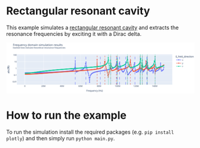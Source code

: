 # Rectangular resonant cavity

This example simulates a [rectangular resonant cavity](https://en.wikipedia.org/wiki/Microwave_cavity#Rectangular_cavity) and extracts the resonance frequencies by exciting it with a Dirac delta.

![Simulation results](img/frequency_analysis.png)

# How to run the example

To run the simulation install the required packages (e.g. `pip install plotly`) and then simply run `python main.py`.
